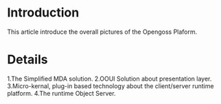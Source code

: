 # Introduction #

This article introduce the overall pictures of the Opengoss Plaform.


# Details #

1.The Simplified MDA solution.
2.OOUI Solution about presentation layer.
3.Micro-kernal, plug-in based technology about the client/server runtime platform.
4.The runtime Object Server.